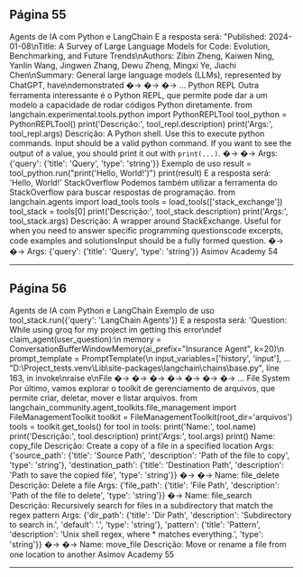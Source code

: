 ## Página 55

Agents de IA com Python e LangChain
E a resposta será:
"Published: 2024-01-08\nTitle: A Survey of Large Language Models for Code: Evolution,
Benchmarking, and Future Trends\nAuthors: Zibin Zheng, Kaiwen Ning, Yanlin Wang, Jingwen
Zhang, Dewu Zheng, Mingxi Ye, Jiachi Chen\nSummary: General large language models (LLMs),
represented by ChatGPT, have\ndemonstrated
�→
�→
�→
...
Python REPL
Outra ferramenta interessante é o Python REPL, que permite pode dar a um modelo a capacidade de
rodar códigos Python diretamente.
from langchain.experimental.tools.python import PythonREPLTool
tool_python = PythonREPLTool()
print('Descrição:', tool_repl.description)
print('Args:', tool_repl.args)
Descrição: A Python shell. Use this to execute python commands. Input should be a valid python
command. If you want to see the output of a value, you should print it out with
`print(...)`.
�→
�→
Args: {'query': {'title': 'Query', 'type': 'string'}}
Exemplo de uso
result = tool_python.run("print('Hello, World!')")
print(result)
E a resposta será:
'Hello, World!'
StackOverflow
Podemos também utilizar a ferramenta do StackOverflow para buscar respostas de programação.
from langchain.agents import load_tools
tools = load_tools(['stack_exchange'])
tool_stack = tools[0]
print('Descrição:', tool_stack.description)
print('Args:', tool_stack.args)
Descrição: A wrapper around StackExchange. Useful for when you need to answer specific
programming questionscode excerpts, code examples and solutionsInput should be a fully
formed question.
�→
�→
Args: {'query': {'title': 'Query', 'type': 'string'}}
Asimov Academy
54


---
## Página 56

Agents de IA com Python e LangChain
Exemplo de uso
tool_stack.run({'query': 'LangChain Agents'})
E a resposta será:
'Question: While using groq for my project im getting this error\ndef
claim_agent(user_question):\n
memory =
ConversationBufferWindowMemory(ai_prefix=&quot;Insurance <span
class="highlight">Agent</span>&quot;, k=20)\n
prompt_template = PromptTemplate(\n
input_variables=[&#39;history&#39;, &#39;input&#39;], &hellip;
&quot;D:\\Project_tests.venv\\Lib\\site-packages\\<span
class="highlight">langchain</span>\\chains\\base.py&quot;, line 163, in invoke\nraise
e\nFile
�→
�→
�→
�→
�→
�→
�→
...
File System
Por último, vamos explorar o toolkit de gerenciamento de arquivos, que permite criar, deletar, mover e
listar arquivos.
from langchain_community.agent_toolkits.file_management import FileManagementToolkit
toolkit = FileManagementToolkit(root_dir='arquivos')
tools = toolkit.get_tools()
for tool in tools:
print('Name:', tool.name)
print('Descrição:', tool.description)
print('Args:', tool.args)
print()
Name: copy_file
Descrição: Create a copy of a file in a specified location
Args: {'source_path': {'title': 'Source Path', 'description': 'Path of the file to copy',
'type': 'string'}, 'destination_path': {'title': 'Destination Path', 'description': 'Path
to save the copied file', 'type': 'string'}}
�→
�→
Name: file_delete
Descrição: Delete a file
Args: {'file_path': {'title': 'File Path', 'description': 'Path of the file to delete',
'type': 'string'}}
�→
Name: file_search
Descrição: Recursively search for files in a subdirectory that match the regex pattern
Args: {'dir_path': {'title': 'Dir Path', 'description': 'Subdirectory to search in.',
'default': '.', 'type': 'string'}, 'pattern': {'title': 'Pattern', 'description': 'Unix
shell regex, where * matches everything.', 'type': 'string'}}
�→
�→
Name: move_file
Descrição: Move or rename a file from one location to another
Asimov Academy
55


---